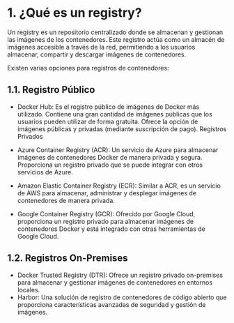 # 1. ¿Qué es un registry?

Un registry es un repositorio centralizado donde se almacenan y gestionan las imágenes de los contenedores. Este registro actúa como un almacén de imágenes accesible a través de la red, permitiendo a los usuarios almacenar, compartir y descargar imágenes de contenedores.

Existen varias opciones para registros de contenedores:

## 1.1. Registro Público
- Docker Hub: Es el registro público de imágenes de Docker más utilizado. Contiene una gran cantidad de imágenes públicas que los usuarios pueden utilizar de forma gratuita. Ofrece la opción de imágenes públicas y privadas (mediante suscripción de pago).
Registros Privados
- Azure Container Registry (ACR): Un servicio de Azure para almacenar imágenes de contenedores Docker de manera privada y segura. Proporciona un registro privado que se puede integrar con otros servicios de Azure.
- Amazon Elastic Container Registry (ECR): Similar a ACR, es un servicio de AWS para almacenar, administrar y desplegar imágenes de contenedores de manera privada.

- Google Container Registry (GCR): Ofrecido por Google Cloud, proporciona un registro privado para almacenar imágenes de contenedores Docker y está integrado con otras herramientas de Google Cloud.

## 1.2. Registros On-Premises
- Docker Trusted Registry (DTR): Ofrece un registro privado on-premises para almacenar y gestionar imágenes de contenedores en entornos locales.
- Harbor: Una solución de registro de contenedores de código abierto que proporciona características avanzadas de seguridad y gestión de imágenes.